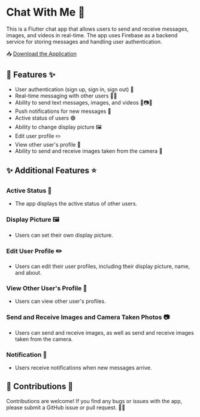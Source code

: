 # Chat With Me 💬

This is a Flutter chat app that allows users to send and receive messages, images, and videos in real-time. The app uses Firebase as a backend service for storing messages and handling user authentication.

📥 [Download the Application](https://drive.google.com/file/d/1CkmiMt_MZb0jKUgYmyraX05lNMsh-kce/view?usp=drive_link)

## 💫 Features ✨

- User authentication (sign up, sign in, sign out) 🔐
- Real-time messaging with other users 📩📨
- Ability to send text messages, images, and videos 📝📷🎥
- Push notifications for new messages 🔔
- Active status of users 🟢
- Ability to change display picture 🖼️
- Edit user profile ✏️
- View other user's profile 👀
- Ability to send and receive images taken from the camera 📸

## ✨ Additional Features ⭐

### Active Status 👥

- The app displays the active status of other users.

### Display Picture 🖼️

- Users can set their own display picture.

### Edit User Profile ✏️

- Users can edit their user profiles, including their display picture, name, and about.

### View Other User's Profile 👀

- Users can view other user's profiles.

### Send and Receive Images and Camera Taken Photos 📷

- Users can send and receive images, as well as send and receive images taken from the camera.

### Notification 🔔

- Users receive notifications when new messages arrive.

## 💙 Contributions 🤝

Contributions are welcome! If you find any bugs or issues with the app, please submit a GitHub issue or pull request. 🐛🔧

